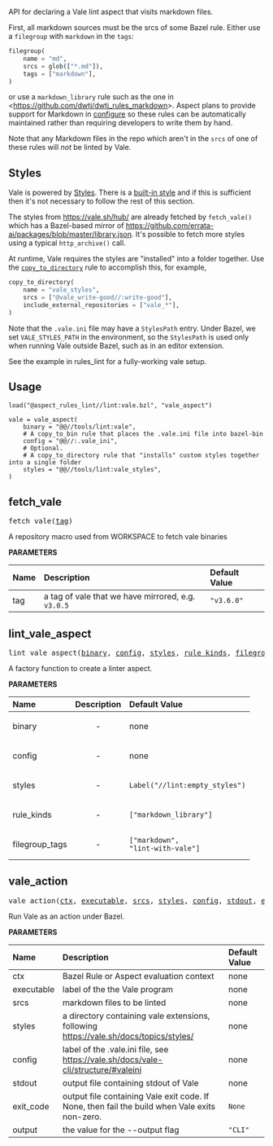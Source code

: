 <!-- Generated with Stardoc: http://skydoc.bazel.build -->

API for declaring a Vale lint aspect that visits markdown files.

First, all markdown sources must be the srcs of some Bazel rule.
Either use a `filegroup` with `markdown` in the `tags`:

```python
filegroup(
    name = "md",
    srcs = glob(["*.md"]),
    tags = ["markdown"],
)
```

or use a `markdown_library` rule such as the one in &lt;https://github.com/dwtj/dwtj_rules_markdown&gt;.
Aspect plans to provide support for Markdown in [configure]() so these rules can be automatically
maintained rather than requiring developers to write them by hand.

Note that any Markdown files in the repo which aren't in the `srcs` of one of these rules will *not*
be linted by Vale.

## Styles

Vale is powered by [Styles](https://vale.sh/docs/vale-cli/structure/#styles).
There is a [built-in style](https://vale.sh/docs/topics/styles/#built-in-style) and if this is
sufficient then it's not necessary to follow the rest of this section.

The styles from https://vale.sh/hub/ are already fetched by `fetch_vale()` which has a Bazel-based
mirror of https://github.com/errata-ai/packages/blob/master/library.json.
It's possible to fetch more styles using a typical `http_archive()` call.

At runtime, Vale requires the styles are "installed" into a folder together.
Use the [`copy_to_directory`](https://docs.aspect.build/rulesets/aspect_bazel_lib/docs/copy_to_directory/)
rule to accomplish this, for example,

```python
copy_to_directory(
    name = "vale_styles",
    srcs = ["@vale_write-good//:write-good"],
    include_external_repositories = ["vale_*"],
)
```

Note that the `.vale.ini` file may have a `StylesPath` entry.
Under Bazel, we set `VALE_STYLES_PATH` in the environment, so the `StylesPath` is used
only when running Vale outside Bazel, such as in an editor extension.

See the example in rules_lint for a fully-working vale setup.

## Usage

```starlark
load("@aspect_rules_lint//lint:vale.bzl", "vale_aspect")

vale = vale_aspect(
    binary = "@@//tools/lint:vale",
    # A copy_to_bin rule that places the .vale.ini file into bazel-bin
    config = "@@//:.vale_ini",
    # Optional.
    # A copy_to_directory rule that "installs" custom styles together into a single folder
    styles = "@@//tools/lint:vale_styles",
)
```


<a id="fetch_vale"></a>

## fetch_vale

<pre>
fetch_vale(<a href="#fetch_vale-tag">tag</a>)
</pre>

A repository macro used from WORKSPACE to fetch vale binaries

**PARAMETERS**


| Name  | Description | Default Value |
| :------------- | :------------- | :------------- |
| <a id="fetch_vale-tag"></a>tag |  a tag of vale that we have mirrored, e.g. <code>v3.0.5</code>   |  <code>"v3.6.0"</code> |


<a id="lint_vale_aspect"></a>

## lint_vale_aspect

<pre>
lint_vale_aspect(<a href="#lint_vale_aspect-binary">binary</a>, <a href="#lint_vale_aspect-config">config</a>, <a href="#lint_vale_aspect-styles">styles</a>, <a href="#lint_vale_aspect-rule_kinds">rule_kinds</a>, <a href="#lint_vale_aspect-filegroup_tags">filegroup_tags</a>)
</pre>

A factory function to create a linter aspect.

**PARAMETERS**


| Name  | Description | Default Value |
| :------------- | :------------- | :------------- |
| <a id="lint_vale_aspect-binary"></a>binary |  <p align="center"> - </p>   |  none |
| <a id="lint_vale_aspect-config"></a>config |  <p align="center"> - </p>   |  none |
| <a id="lint_vale_aspect-styles"></a>styles |  <p align="center"> - </p>   |  <code>Label("//lint:empty_styles")</code> |
| <a id="lint_vale_aspect-rule_kinds"></a>rule_kinds |  <p align="center"> - </p>   |  <code>["markdown_library"]</code> |
| <a id="lint_vale_aspect-filegroup_tags"></a>filegroup_tags |  <p align="center"> - </p>   |  <code>["markdown", "lint-with-vale"]</code> |


<a id="vale_action"></a>

## vale_action

<pre>
vale_action(<a href="#vale_action-ctx">ctx</a>, <a href="#vale_action-executable">executable</a>, <a href="#vale_action-srcs">srcs</a>, <a href="#vale_action-styles">styles</a>, <a href="#vale_action-config">config</a>, <a href="#vale_action-stdout">stdout</a>, <a href="#vale_action-exit_code">exit_code</a>, <a href="#vale_action-output">output</a>)
</pre>

Run Vale as an action under Bazel.

**PARAMETERS**


| Name  | Description | Default Value |
| :------------- | :------------- | :------------- |
| <a id="vale_action-ctx"></a>ctx |  Bazel Rule or Aspect evaluation context   |  none |
| <a id="vale_action-executable"></a>executable |  label of the the Vale program   |  none |
| <a id="vale_action-srcs"></a>srcs |  markdown files to be linted   |  none |
| <a id="vale_action-styles"></a>styles |  a directory containing vale extensions, following https://vale.sh/docs/topics/styles/   |  none |
| <a id="vale_action-config"></a>config |  label of the .vale.ini file, see https://vale.sh/docs/vale-cli/structure/#valeini   |  none |
| <a id="vale_action-stdout"></a>stdout |  output file containing stdout of Vale   |  none |
| <a id="vale_action-exit_code"></a>exit_code |  output file containing Vale exit code. If None, then fail the build when Vale exits non-zero.   |  <code>None</code> |
| <a id="vale_action-output"></a>output |  the value for the --output flag   |  <code>"CLI"</code> |


